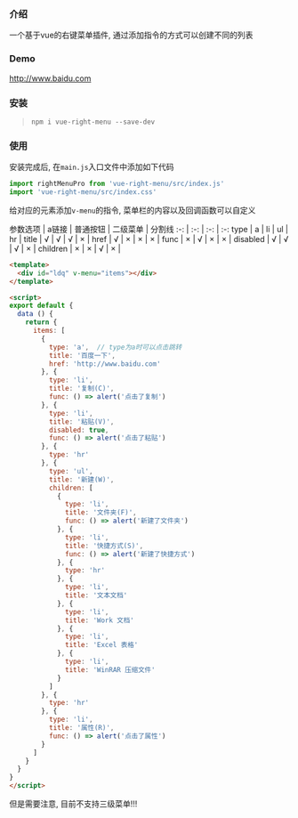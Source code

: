 
### 介绍

一个基于vue的右键菜单插件, 通过添加指令的方式可以创建不同的列表

### Demo

http://www.baidu.com

### 安装

> `npm i vue-right-menu --save-dev`

### 使用

安装完成后, 在`main.js`入口文件中添加如下代码

```js
import rightMenuPro from 'vue-right-menu/src/index.js'
import 'vue-right-menu/src/index.css'
```

给对应的元素添加`v-menu`的指令, 菜单栏的内容以及回调函数可以自定义

参数选项 | a链接 | 普通按钮 | 二级菜单 | 分割线
:-: | :-: | :-: | :-:
type     | a | li | ul | hr |
title    | √ | √  | √  | × |
href     | √ | ×  | ×  | × |
func     | × | √  | ×  | × |
disabled | √ | √  | √  | × |
children | × | ×  | √  | × |

```html
<template>
  <div id="ldq" v-menu="items"></div>
</template>

<script>
export default {
  data () {
    return {
      items: [
        {
          type: 'a',  // type为a时可以点击跳转
          title: '百度一下',
          href: 'http://www.baidu.com'
        }, {
          type: 'li',
          title: '复制(C)',
          func: () => alert('点击了复制')
        }, {
          type: 'li',
          title: '粘贴(V)',
          disabled: true,
          func: () => alert('点击了粘贴')
        }, {
          type: 'hr'
        }, {
          type: 'ul',
          title: '新建(W)',
          children: [
            {
              type: 'li',
              title: '文件夹(F)',
              func: () => alert('新建了文件夹')
            }, {
              type: 'li',
              title: '快捷方式(S)',
              func: () => alert('新建了快捷方式')
            }, {
              type: 'hr'
            }, {
              type: 'li',
              title: '文本文档'
            }, {
              type: 'li',
              title: 'Work 文档'
            }, {
              type: 'li',
              title: 'Excel 表格'
            }, {
              type: 'li',
              title: 'WinRAR 压缩文件'
            }
          ]
        }, {
          type: 'hr'
        }, {
          type: 'li',
          title: '属性(R)',
          func: () => alert('点击了属性')
        }
      ]
    }
  }
}
</script>
```

但是需要注意, 目前不支持三级菜单!!!